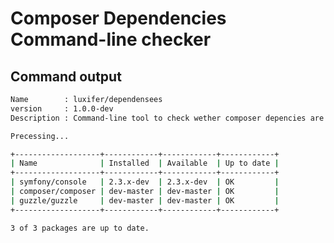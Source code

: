Composer Dependencies Command-line checker
==========================================

Command output
--------------

```bash
Name        : luxifer/dependensees
version     : 1.0.0-dev
Description : Command-line tool to check wether composer depencies are up to date

Precessing...

+-------------------+------------+------------+------------+
| Name              | Installed  | Available  | Up to date |
+-------------------+------------+------------+------------+
| symfony/console   | 2.3.x-dev  | 2.3.x-dev  | OK         |
| composer/composer | dev-master | dev-master | OK         |
| guzzle/guzzle     | dev-master | dev-master | OK         |
+-------------------+------------+------------+------------+

3 of 3 packages are up to date.
```